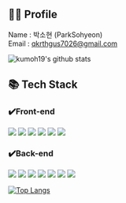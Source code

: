 ## 🦸‍♂️ Profile

Name : 박소현 (ParkSohyeon)<br>
Email : qkrthgus7026@gmail.com

![kumoh19's github stats](https://github-readme-stats.vercel.app/api?username=kumoh19&show_icons=true)

## 📚 Tech Stack
### ✔️Front-end
<img src="https://img.shields.io/badge/html5-E34F26?style=for-the-badge&logo=html5&logoColor=white"> <img src="https://img.shields.io/badge/css-1572B6?style=for-the-badge&logo=css3&logoColor=white"> <img src="https://img.shields.io/badge/javascript-F7DF1E?style=for-the-badge&logo=javascript&logoColor=black"> <img src="https://img.shields.io/badge/jquery-0769AD?style=for-the-badge&logo=jquery&logoColor=white"> <img src="https://img.shields.io/badge/React-61DAFB?style=for-the-badge&logo=React&logoColor=black"> <img src="https://img.shields.io/badge/bootstrap-7952B3?style=for-the-badge&logo=bootstrap&logoColor=white">
### ✔️Back-end
<img src="https://img.shields.io/badge/java-007396?style=for-the-badge&logo=java&logoColor=white"> <img src="https://img.shields.io/badge/C%23-512BD4?style=for-the-badge&logo=Csharp&logoColor=white"> <img src="https://img.shields.io/badge/.NET-512BD4?style=for-the-badge&logo=.NET&logoColor=white"> <img src="https://img.shields.io/badge/Spring Boot-6DB33F?style=for-the-badge&logo=Spring Boot&logoColor=yellow"> <img src="https://img.shields.io/badge/mysql-4479A1?style=for-the-badge&logo=mysql&logoColor=white"> <img src="https://img.shields.io/badge/mariaDB-003545?style=for-the-badge&logo=mariaDB&logoColor=white"> <img src="https://img.shields.io/badge/microsoftsqlserver-CC2927?style=for-the-badge&logo=microsoftsqlserver&logoColor=white"> 

[![Top Langs](https://github-readme-stats.vercel.app/api/top-langs/?username=kumoh19)](https://github.com/kumoh19/github-readme-stats)
